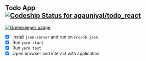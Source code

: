 ## Todo App [ ![Codeship Status for agauniyal/todo_react](https://app.codeship.com/projects/09638820-f6c5-0135-e8c8-02e6b114758d/status?branch=master)](https://app.codeship.com/projects/274680)

[![Greenkeeper badge](https://badges.greenkeeper.io/agauniyal/todo_react.svg?token=ec7a952462759da4dec4cde9d28d36f7e9cfe09dfe9457c7e159fdddcb072040&ts=1518950051022)](https://greenkeeper.io/)

- [x] Install `json-server` and run on `src/db.json`
- [x] Run `yarn start`
- [x] Run `yarn test`
- [x] Open browser and interact with application
